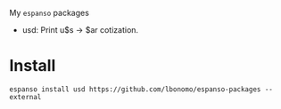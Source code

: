 My `espanso` packages
 - usd: Print u$s -> $ar cotization.

 # Install
 `espanso install usd https://github.com/lbonomo/espanso-packages --external`